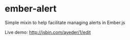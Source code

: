 ember-alert
===========

Simple mixin to help facilitate managing alerts in Ember.js


Live demo: http://jsbin.com/ayeder/1/edit

